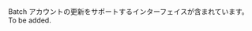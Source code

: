 <Namespace Name="Microsoft.Azure.Management.Batch.Fluent.BatchAccount.Update">
  <Docs>
    <summary>Batch アカウントの更新をサポートするインターフェイスが含まれています。</summary> 
    <remarks>To be added.</remarks>
  </Docs>
</Namespace>
